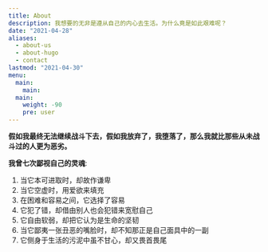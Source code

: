 ```yaml
---
title: About
description: 我想要的无非是遵从自己的内心去生活。为什么竟是如此艰难呢？
date: "2021-04-28"
aliases:
  - about-us
  - about-hugo
  - contact
lastmod: "2021-04-30"
menu:
  main:
    main: 
  main:
    weight: -90
    pre: user
---
```


**假如我最终无法继续战斗下去，假如我放弃了，我堕落了，那么我就比那些从未战斗过的人更为恶劣。**

**我曾七次鄙视自己的灵魂**:

1. 当它本可进取时，却故作谦卑
2. 当它空虚时，用爱欲来填充
3. 在困难和容易之间，它选择了容易
4. 它犯了错，却借由别人也会犯错来宽慰自己
5. 它自由软弱，却把它认为是生命的坚韧
6. 当它鄙夷一张丑恶的嘴脸时，却不知那正是自己面具中的一副
7. 它侧身于生活的污泥中虽不甘心，却又畏首畏尾
